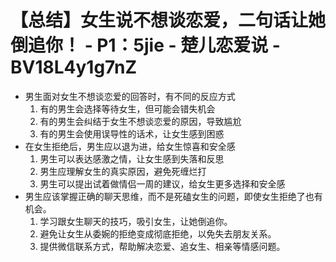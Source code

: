 # 【总结】女生说不想谈恋爱，二句话让她倒追你！ - P1：5jie - 楚儿恋爱说 - BV18L4y1g7nZ

-   男生面对女生不想谈恋爱的回答时，有不同的反应方式
    1.  有的男生会选择等待女生，但可能会错失机会
    2.  有的男生会纠结于女生不想谈恋爱的原因，导致尴尬
    3.  有的男生会使用误导性的话术，让女生感到困惑
-   在女生拒绝后，男生应以退为进，给女生惊喜和安全感
    1.  男生可以表达感激之情，让女生感到失落和反思
    2.  男生应理解女生的真实原因，避免死缠烂打
    3.  男生可以提出试着做情侣一周的建议，给女生更多选择和安全感
-   男生应该掌握正确的聊天思维，而不是死磕女生的问题，即使女生拒绝了也有机会。
    1.  学习跟女生聊天的技巧，吸引女生，让她倒追你。
    2.  避免让女生从委婉的拒绝变成彻底拒绝，以免失去朋友关系。
    3.  提供微信联系方式，帮助解决恋爱、追女生、相亲等情感问题。